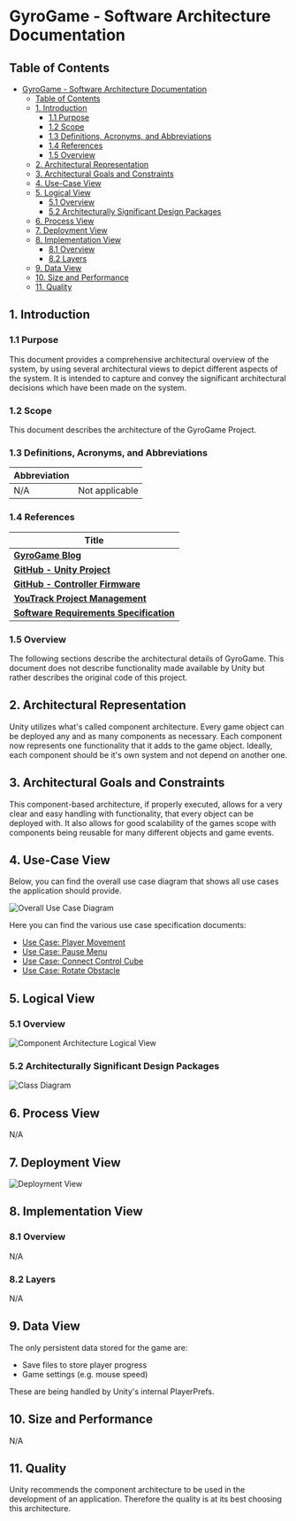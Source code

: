 # GyroGame - Software Architecture Documentation

## Table of Contents

- [GyroGame - Software Architecture Documentation](#gyrogame---software-architecture-documentation)
  - [Table of Contents](#table-of-contents)
  - [1. Introduction](#1-introduction)
    - [1.1 Purpose](#11-purpose)
    - [1.2 Scope](#12-scope)
    - [1.3 Definitions, Acronyms, and Abbreviations](#13-definitions-acronyms-and-abbreviations)
    - [1.4 References](#14-references)
    - [1.5 Overview](#15-overview)
  - [2. Architectural Representation](#2-architectural-representation)
  - [3. Architectural Goals and Constraints](#3-architectural-goals-and-constraints)
  - [4. Use-Case View](#4-use-case-view)
  - [5. Logical View](#5-logical-view)
    - [5.1 Overview](#51-overview)
    - [5.2 Architecturally Significant Design Packages](#52-architecturally-significant-design-packages)
  - [6. Process View](#6-process-view)
  - [7. Deployment View](#7-deployment-view)
  - [8. Implementation View](#8-implementation-view)
    - [8.1 Overview](#81-overview)
    - [8.2 Layers](#82-layers)
  - [9. Data View](#9-data-view)
  - [10. Size and Performance](#10-size-and-performance)
  - [11. Quality](#11-quality)

## 1. Introduction

### 1.1 Purpose

This document provides a comprehensive architectural overview of the system, by using several architectural views to depict different aspects of the system. It is intended to capture and convey the significant architectural decisions which have been made on the system.

### 1.2 Scope

This document describes the architecture of the GyroGame Project.

### 1.3 Definitions, Acronyms, and Abbreviations

| **Abbreviation** |                |
| ---------------- | -------------- |
| N/A              | Not applicable |

### 1.4 References

| **Title**                                                                                                                 |
| -----------------------------------------------------------------------------                                             |
| [**GyroGame Blog**](https://gyrogame.de/)                                                                                 |
| [**GitHub - Unity Project**](https://github.com/Manut38/gyrogame-unity)                                                   |
| [**GitHub - Controller Firmware**](https://github.com/Manut38/gyrogame-hardware)                                          |
| [**YouTrack Project Management**](https://youtrack.gyrogame.de)                                                           |
| [**Software Requirements Specification**]((https://github.com/Manut38/gyrogame-unity/blob/master/Documentation/SRS.md))   |

### 1.5 Overview

The following sections describe the architectural details of GyroGame.
This document does not describe functionality made available by Unity but rather describes the original code of this project.

## 2. Architectural Representation

Unity utilizes what's called component architecture. Every game object can be deployed any and as many components as necessary. Each component now represents one functionality that it adds to the game object. Ideally, each component should be it's own system and not depend on another one.

## 3. Architectural Goals and Constraints

This component-based architecture, if properly executed, allows for a very clear and easy handling with functionality, that every object can be deployed with. It also allows for good scalability of the games scope with components being reusable for many different objects and game events.

## 4. Use-Case View

Below, you can find the overall use case diagram that shows all use cases the application should provide.

![Overall Use Case Diagram](https://github.com/Manut38/gyrogame-unity/blob/master/Documentation/OUCD.svg)

Here you can find the various use case specification documents:

- [Use Case: Player Movement](https://github.com/Manut38/gyrogame-unity/blob/master/Documentation/UseCases/PlayerMovement/UC_PlayerMovement.md)
- [Use Case: Pause Menu](https://github.com/Manut38/gyrogame-unity/blob/master/Documentation/UseCases/PauseMenu/UC_PauseMenu.md)
- [Use Case: Connect Control Cube](https://github.com/Manut38/gyrogame-unity/blob/master/Documentation/UseCases/ConnectCube/UC_ConnectCube.md)
- [Use Case: Rotate Obstacle](https://github.com/Manut38/gyrogame-unity/blob/master/Documentation/UseCases/RotateObstacle/UC_RotateObstacle.md)

## 5. Logical View

### 5.1 Overview

![Component Architecture Logical View](https://github.com/Manut38/gyrogame-unity/blob/master/Documentation/images/ComponentLogicalView.svg)

### 5.2 Architecturally Significant Design Packages

![Class Diagram](https://github.com/Manut38/gyrogame-unity/blob/master/Documentation/images/ClassDiagram_labeled.png)

## 6. Process View

N/A

## 7. Deployment View

![Deployment View](https://github.com/Manut38/gyrogame-unity/blob/master/Documentation/images/DeploymentView.png)

## 8. Implementation View

### 8.1 Overview

N/A

### 8.2 Layers

N/A

## 9. Data View

The only persistent data stored for the game are:

- Save files to store player progress
- Game settings (e.g. mouse speed)

These are being handled by Unity's internal PlayerPrefs.

## 10. Size and Performance

N/A

## 11. Quality

Unity recommends the component architecture to be used in the development of an application. Therefore the quality is at its best choosing this architecture.
